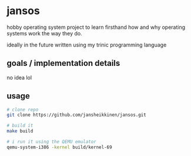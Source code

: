 # jansos

hobby operating system project to learn firsthand how and why operating systems
work the way they do.

ideally in the future written using my trinic programming language

## goals / implementation details

no idea lol



## usage
```sh
# clone repo
git clone https://github.com/jansheikkinen/jansos.git

# build it
make build

# i run it using the QEMU emulator
qemu-system-i386 -kernel build/kernel-69
```
